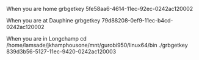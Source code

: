 When you are home
grbgetkey 5fe58aa6-4614-11ec-92ec-0242ac120002

When you are at Dauphine
grbgetkey 79d88208-0ef9-11ec-b4cd-0242ac120002

When you are in Longchamp
cd /home/lamsade/jkhamphousone/mnt/gurobi950/linux64/bin
./grbgetkey 839d3b56-5127-11ec-9420-0242ac120003

